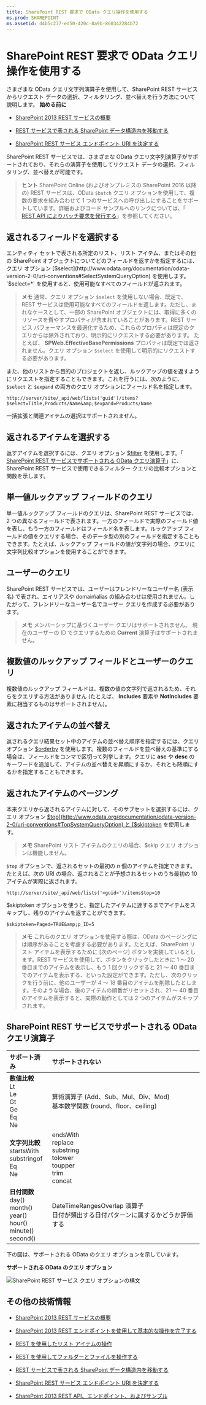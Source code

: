 ```yaml
---
title: SharePoint REST 要求で OData クエリ操作を使用する
ms.prod: SHAREPOINT
ms.assetid: d4b5c277-ed50-420c-8a9b-860342284b72
---
```




# SharePoint REST 要求で OData クエリ操作を使用する
さまざまな OData クエリ文字列演算子を使用して、SharePoint REST サービスからリクエスト データの選択、フィルタリング、並べ替えを行う方法について説明します。
 **始める前に**





-  [SharePoint 2013 REST サービスの概要](get-to-know-the-sharepoint-2013-rest-service.md)


-  [REST サービスで表される SharePoint データ構造内を移動する](navigate-the-sharepoint-data-structure-represented-in-the-rest-service.md)


-  [SharePoint REST サービス エンドポイント URI を決定する](determine-sharepoint-rest-service-endpoint-uris.md)



SharePoint REST サービスでは、さまざまな OData クエリ文字列演算子がサポートされており、それらの演算子を使用してリクエスト データの選択、フィルタリング、並べ替えが可能です。





> **ヒント**
> SharePoint Online (およびオンプレミスの SharePoint 2016 以降の) REST サービスは、OData  `$batch` クエリ オプションを使用して、複数の要求を組み合わせて 1 つのサービスへの呼び出しにすることをサポートしています。詳細およびコード サンプルへのリンクについては、「 [REST API によりバッチ要求を発行する](make-batch-requests-with-the-rest-apis.md)」を参照してください。 





## 返されるフィールドを選択する

エンティティ セットで表される所定のリスト、リスト アイテム、またはその他の SharePoint オブジェクトについてどのフィールドを返すかを指定するには、クエリ オプション  [$select](http://www.odata.org/documentation/odata-version-2-0/uri-conventions#SelectSystemQueryOption) を使用します。 `$select=*` を使用すると、使用可能なすべてのフィールドが返されます。




> **メモ**
> 通常、クエリ オプション  `$select` を使用しない場合、既定で、REST サービスは使用可能なすべてのフィールドを返します。ただし、まれなケースとして、一部の SharePoint オブジェクトには、取得に多くのリソースを費やすプロパティが含まれていることがあります。REST サービス パフォーマンスを最適化するため、これらのプロパティは既定のクエリからは除外されており、明示的にリクエストする必要があります。
> たとえば、 **SPWeb.EffectiveBasePermissions** プロパティは既定では返されません。クエリ オプション `$select` を使用して明示的にリクエストする必要があります。




また、他のリストから目的のプロジェクトを返し、ルックアップの値を返すようにリクエストを指定することもできます。これを行うには、次のように、 `$select` と `$expand` の両方のクエリ オプションにフィールド名を指定します。



 `http://server/site/_api/web/lists('guid')/items?$select=Title,Products/Name&amp;$expand=Products/Name`



一括拡張と関連アイテムの選択はサポートされません。




## 返されるアイテムを選択する

返すアイテムを選択するには、クエリ オプション  [$filter](http://www.odata.org/documentation/odata-version-2-0/uri-conventions#FilterSystemQueryOption) を使用します。「 [SharePoint REST サービスでサポートされる OData クエリ演算子](#bk_supported)」に、SharePoint REST サービスで使用できるフィルター クエリの比較オプションと関数を示します。




## 単一値ルックアップ フィールドのクエリ

単一値ルックアップ フィールドのクエリは、SharePoint REST サービスでは、2 つの異なるフィールドで表されます。一方のフィールドで実際のフィールド値を表し、もう一方のフィールドはフィールド名を表します。ルックアップ フィールドの値をクエリする場合、そのデータ型の別のフィールドを指定することもできます。たとえば、ルックアップ フィールドの値が文字列の場合、クエリに文字列比較オプションを使用することができます。




## ユーザーのクエリ

SharePoint REST サービスでは、ユーザーはフレンドリーなユーザー名 (表示名) で表され、エイリアスや domain\\alias の組み合わせは使用されません。したがって、フレンドリーなユーザー名でユーザー クエリを作成する必要があります。




> **メモ**
> メンバーシップに基づくユーザー クエリはサポートされません。
> 現在のユーザーの ID でクエリするための **Current** 演算子はサポートされません。





## 複数値のルックアップ フィールドとユーザーのクエリ

複数値のルックアップ フィールドは、複数の値の文字列で返されるため、それらをクエリする方法がありません (たとえば、 **Includes** 要素や **NotIncludes** 要素に相当するものはサポートされません)。




## 返されたアイテムの並べ替え

返されるクエリ結果セット中のアイテムの並べ替え順序を指定するには、クエリ オプション  [$orderby](http://www.odata.org/documentation/odata-version-2-0/uri-conventions#OrderBySystemQueryOption) を使用します。複数のフィールドを並べ替えの基準にする場合は、フィールドをコンマで区切って列挙します。クエリに **asc** や **desc** のキーワードを追加して、アイテムの並べ替えを昇順にするか、それとも降順にするかを指定することもできます。




## 返されたアイテムのページング

本来クエリから返されるアイテムに対して、そのサブセットを選択するには、クエリ オプション  [$top](http://www.odata.org/documentation/odata-version-2-0/uri-conventions#TopSystemQueryOption) と [$skiptoken](http://msdn.microsoft.com/library/dd942121.aspx) を使用します。




> **メモ**
> SharePoint リスト アイテムのクエリの場合、$skip クエリ オプションは機能しません。 




 `$top` オプションで、返されるセットの最初の *n*  個のアイテムを指定できます。たとえば、次の URI の場合、返されることが予想されるセットのうち最初の 10 アイテムが実際に返されます。



 `http://server/site/_api/web/lists('<guid>')/items$top=10`



$skiptoken オプションを使うと、指定したアイテムに達するまでアイテムをスキップし、残りのアイテムを返すことができます。



 `$skiptoken=Paged=TRUE&amp;p_ID=5`




> **メモ**
> これらのクエリ オプションを使用する際は、OData のページングには順序があることを考慮する必要があります。たとえば、SharePoint リスト アイテムを表示するために [次のページ] ボタンを実装しているとします。REST サービスを使用して、ボタンをクリックしたときに 1 ～ 20 番目までのアイテムを表示し、もう 1 回クリックすると 21 ～ 40 番目までのアイテムを表示する、といった設定ができます。ただし、次のクリックを行う前に、他のユーザーが 4 ～ 18 番目のアイテムを削除したとします。そのような場合、後のアイテムの順番がリセットされ、21 ～ 40 番目のアイテムを表示すると、実際の動作としては 2 つのアイテムがスキップされます。 





## SharePoint REST サービスでサポートされる OData クエリ演算子
<a name="bk_supported"> </a>



|**サポート済み**|**サポートされない**|
|:-----|:-----|
|**数値比較** <br/>  Lt <br/>  Le <br/>  Gt <br/>  Ge <br/>  Eq <br/>  Ne <br/> | 算術演算子           (Add、Sub、Mul、Div、Mod) <br/>  基本数学関数          (round、floor、ceiling)  <br/> |
|**文字列比較** <br/>  startsWith <br/>  substringof <br/>  Eq <br/>  Ne <br/> | endsWith <br/>  replace <br/>  substring <br/>  tolower <br/>  toupper <br/>  trim <br/>  concat <br/> |
|**日付関数** <br/>  day() <br/>  month() <br/>  year() <br/>  hour() <br/>  minute() <br/>  second() <br/> | DateTimeRangesOverlap 演算子 <br/>  日付が頻出する日付パターンに属するかどうか評価する <br/> |
 
下の図は、サポートされる OData のクエリ オプションを示しています。




**サポートされる OData のクエリ オプション**








![SharePoint REST サービス クエリ オプションの構文](images/SPF15Con_REST_queryOptionSyntax.png)












## その他の技術情報
<a name="bk_addresources"> </a>


-  [SharePoint 2013 REST サービスの概要](get-to-know-the-sharepoint-2013-rest-service.md)


-  [SharePoint 2013 REST エンドポイントを使用して基本的な操作を完了する](complete-basic-operations-using-sharepoint-2013-rest-endpoints.md)


-  [REST を使用したリスト アイテムの操作](working-with-lists-and-list-items-with-rest.md)


-  [REST を使用してフォルダーとファイルを操作する](working-with-folders-and-files-with-rest.md)


-  [REST サービスで表される SharePoint データ構造内を移動する](navigate-the-sharepoint-data-structure-represented-in-the-rest-service.md)


-  [SharePoint REST サービス エンドポイント URI を決定する](determine-sharepoint-rest-service-endpoint-uris.md)


-  [SharePoint 2013 REST API、エンドポイント、およびサンプル](02128c70-9d27-4388-9374-a11bce68fdb8.md)






